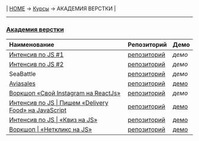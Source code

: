 | [HOME](https://github.com/vik-vavilikhin/vik-vavilikhin.github.io) 
&rarr; [Курсы](https://github.com/vik-vavilikhin/Courses) &rarr; АКАДЕМИЯ ВЕРСТКИ |

-------------------------------------------------------------------------------
### **[Академия верстки](https://glo-academy.ru/frontenddeveloper/)**
|                         Наименование                       |    Репозиторий   |    Демо   |
|:-----------------------------------------------------------|:-----------------|:----------|
|[Интенсив по JS #1][1.0]                                    |[репозиторий][1.1]|_демо_     |
|[Интенсив по JS #2][2.0]                                    |[репозиторий][2.1]|_демо_     |
|SeaBattle                                                   |[репозиторий][3.1]|_демо_     |
|[Aviasales][4.0]                                            |[репозиторий][4.1]|[демо][4.2]|
|[Воркшоп «Свой Instagram на ReactJs»][5.0]                  |[репозиторий][5.1]|_демо_     |
|[Интенсив по JS \| Пишем «Delivery Food» на JavaScript][6.0]|[репозиторий][6.1]|[демо][6.2]|
|[Интенсив по JS \| «Квиз на JS»][7.0]                       |[репозиторий][7.1]|[демо][7.2]|
|[Воркшоп \| «Неткликс на JS»][8.0]                          |[репозиторий][8.1]|[демо][8.2]|

[1.0]: https://www.youtube.com/watch?v=NHB0OJg9CMU                                                  "Интенсив по JS #1"
[1.1]: https://github.com/vik-vavilikhin/Courses/tree/master/GloAcademy/JS/IntensiveJS%231

[2.0]: https://www.youtube.com/watch?v=lzwieQQDxLY&list=PLSoSRmO9N3goLCoLIVP2HEqlDozvJnkh0&index=4  "Интенсив по JS #2"
[2.1]: https://github.com/vik-vavilikhin/Courses/tree/master/GloAcademy/JS/IntensiveJS%232

[3.1]: https://github.com/vik-vavilikhin/Courses/tree/master/GloAcademy/JS/IntensiveJS%233SeaBattle

[4.0]: https://www.youtube.com/playlist?list=PLSoSRmO9N3gqYueq0r5kjU1LjRa-iVSjn                     "Aviasales"
[4.1]: https://github.com/vik-vavilikhin/Courses/tree/master/GloAcademy/JS/IntensiveJS%234Aviasales
[4.2]: https://vik-vavilikhin.github.io/Courses/GloAcademy/JS/IntensiveJS%234Aviasales/             "Демо"

[5.0]: https://study.up-skills.ru/teach/control/stream/view/id/9053832                        "Воркшоп «Свой Instagram на ReactJs»"
[5.1]: https://github.com/vik-vavilikhin/Courses/tree/master/GloAcademy/JS/React_WorkShop

[6.0]: https://study.up-skills.ru/teach/control/stream/view/id/184641829                      "Пишем «Delivery Food» на JavaScript"
[6.1]: https://github.com/vik-vavilikhin/Courses/tree/master/GloAcademy/JS/delivery-food
[6.2]: https://vik-vavilikhin.github.io/Courses/GloAcademy/JS/delivery-food/                  "Демо"

[7.0]: https://www.youtube.com/playlist?list=PLSoSRmO9N3grMtQ5ckqFoRMGUynpuoa3Q               "«Квиз на JS»"
[7.1]: https://github.com/vik-vavilikhin/Courses/tree/master/GloAcademy/JS/IntensiveJS%235Burger
[7.2]: https://vik-vavilikhin.github.io/Courses/GloAcademy/JS/IntensiveJS%235Burger/          "Демо"

[8.0]: https://www.youtube.com/playlist?list=PLSoSRmO9N3gpaNUJr9Bpj1qIcUUjEQUiB "«Netclick на JS»"
[8.1]: https://github.com/vik-vavilikhin/Courses/tree/master/GloAcademy/JS/netclicks_WorkShop
[8.2]: https://vik-vavilikhin.github.io/Courses/GloAcademy/JS/netclicks_WorkShop/             "Демо"

<!-- |[Веб-разработчик 10.0](https://study.up-skills.ru/teach/control/stream/view/id/6290544)|[репозиторий](https://github.com/vik-vavilikhin/GloAcademy/tree/master/Loyouts/WebMaster10)|[демо-1](), [демо-2]()| -->
